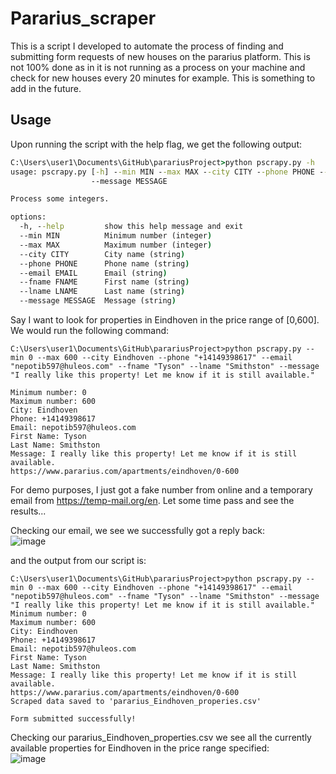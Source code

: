 # Pararius_scraper
This is a script I developed to automate the process of finding and submitting form requests of new houses on the pararius platform. This is not 100% done as in it is not running as a process on your machine and check for new houses every 20 minutes for example. This is something to add in the future.

## Usage
Upon running the script with the help flag, we get the following output:
```cmd
C:\Users\user1\Documents\GitHub\parariusProject>python pscrapy.py -h
usage: pscrapy.py [-h] --min MIN --max MAX --city CITY --phone PHONE --email EMAIL --fname FNAME --lname LNAME
                  --message MESSAGE

Process some integers.

options:
  -h, --help         show this help message and exit
  --min MIN          Minimum number (integer)
  --max MAX          Maximum number (integer)
  --city CITY        City name (string)
  --phone PHONE      Phone name (string)
  --email EMAIL      Email (string)
  --fname FNAME      First name (string)
  --lname LNAME      Last name (string)
  --message MESSAGE  Message (string)
```

Say I want to look for properties in Eindhoven in the price range of [0,600]. We would run the following command:
```
C:\Users\user1\Documents\GitHub\parariusProject>python pscrapy.py --min 0 --max 600 --city Eindhoven --phone "+14149398617" --email "nepotib597@huleos.com" --fname "Tyson" --lname "Smithston" --message "I really like this property! Let me know if it is still available."

Minimum number: 0
Maximum number: 600
City: Eindhoven
Phone: +14149398617
Email: nepotib597@huleos.com
First Name: Tyson
Last Name: Smithston
Message: I really like this property! Let me know if it is still available.
https://www.pararius.com/apartments/eindhoven/0-600
```
For demo purposes, I just got a fake number from online and a temporary email from https://temp-mail.org/en.
Let some time pass and see the results...

Checking our email, we see we successfully got a reply back:  
![image](https://github.com/connar/Pararius_scraper/assets/87579399/0568f537-7d05-4c9b-8346-26cb12d02992)

and the output from our script is:  
```
C:\Users\user1\Documents\GitHub\parariusProject>python pscrapy.py --min 0 --max 600 --city Eindhoven --phone "+14149398617" --email "nepotib597@huleos.com" --fname "Tyson" --lname "Smithston" --message "I really like this property! Let me know if it is still available."
Minimum number: 0
Maximum number: 600
City: Eindhoven
Phone: +14149398617
Email: nepotib597@huleos.com
First Name: Tyson
Last Name: Smithston
Message: I really like this property! Let me know if it is still available.
https://www.pararius.com/apartments/eindhoven/0-600
Scraped data saved to 'pararius_Eindhoven_properies.csv'

Form submitted successfully!
```

Checking our pararius_Eindhoven_properties.csv we see all the currently available properties for Eindhoven in the price range specified:   
![image](https://github.com/connar/Pararius_scraper/assets/87579399/c3c3ad23-5abf-4ece-928a-c7a9e46be618)
